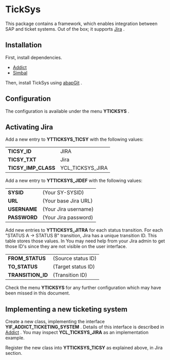 # TickSys

This package contains a framework, which enables integration between SAP and ticket systems. Out of the box; it supports [Jira](http://atlassian.com) . 

## Installation

First, install dependencies.

- [Addict](https://github.com/keremkoseoglu/addict)
- [Simbal](https://github.com/keremkoseoglu/simbal)

Then, install TickSys using [abapGit](https://github.com/abapGit/abapGit) .

## Configuration

The configuration is available under the menu **YTICKSYS** .

## Activating Jira

Add a new entry to **YTTICKSYS_TICSY** with the following values:

<table>
  <tr>
    <td><b>TICSY_ID</b></td>
    <td>JIRA</td>
  </tr>
  <tr>
    <td><b>TICSY_TXT</b></td>
    <td>Jira</td>
  </tr>
  <tr>
    <td><b>TICSY_IMP_CLASS</b></td>
    <td>YCL_TICKSYS_JIRA</td>
  </tr>
</table>

Add a new entry to **YTTICKSYS_JIDEF** with the following values:

<table>
  <tr>
    <td><b>SYSID</b></td>
    <td>(Your SY-SYSID)</td>
  </tr>
  <tr>
    <td><b>URL</b></td>
    <td>(Your base Jira URL)</td>
  </tr>
  <tr>
    <td><b>USERNAME</b></td>
    <td>(Your Jira username)</td>
  </tr>
  <tr>
    <td><b>PASSWORD</b></td>
    <td>(Your Jira password)</td>
  </tr>
</table>

Add new entries to **YTTICKSYS_JITRA** for each status transition. For each "STATUS A -> STATUS B" transition, Jira has a unique transition ID. This table stores those values. In You may need help from your Jira admin to get those ID's since they are not visible on the user interface.

<table>
  <tr>
    <td><b>FROM_STATUS</b></td>
    <td>(Source status ID)</td>
  </tr>
  <tr>
    <td><b>TO_STATUS</b></td>
    <td>(Target status ID)</td>
  </tr>
  <tr>
    <td><b>TRANSITION_ID</b></td>
    <td>(Transition ID)</td>
  </tr>
</table>

Check the menu **YTICKSYS** for any further configuration which may have been missed in this document.

## Implementing a new ticketing system

Create a new class, implementing the interface **YIF_ADDICT_TICKETING_SYSTEM** . Details of this interface is described in [Addict](https://github.com/keremkoseoglu/addict) . You may inspect **YCL_TICKSYS_JIRA** as an implementation example.

Register the new class into **YTTICKSYS_TICSY** as explained above, in Jira section.
